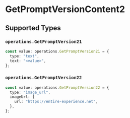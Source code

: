# GetPromptVersionContent2


## Supported Types

### `operations.GetPromptVersion21`

```typescript
const value: operations.GetPromptVersion21 = {
  type: "text",
  text: "<value>",
};
```

### `operations.GetPromptVersion22`

```typescript
const value: operations.GetPromptVersion22 = {
  type: "image_url",
  imageUrl: {
    url: "https://entire-experience.net",
  },
};
```

